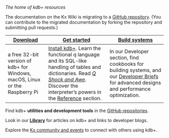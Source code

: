 _The home of kdb+ resources_

The documentation on the Kx Wiki is migrating to a [GitHub repository](http://github.com/kxsystems/docs). (You can contribute to the migrated documentation by forking the repository and submitting pull requests.)

| [**Download**](https://kx.com/software-download.php) | [**Get started**](/learn/) | [**Build systems**](/developer/) |
| ---- | ---- | ---- | 
| a free 32-bit version of kdb+ for Windows, macOS, Linux or the Raspberry Pi| [Install kdb+](http://code.kx.com/wiki/Tutorials/Installation). Learn the functional q language and its SQL-like handling of tables and dictionaries. Read [_Q Shock and Awe_](http://code.kx.com/wiki/QforMortals3). Discover the interpreter&rsquo;s powers in the [Reference](/reference/) section. | In our Developer section, find cookbooks for building systems, and our [Developer Briefs](/developer/#briefs) for advanced designs and performance optimization. |


Find kdb+ **utilities and development tools** in the [GitHub repositories](http://kxsys.github.io/). 

Look in our [**Library**](/library/) for articles on kdb+ and links to developer blogs. 

Explore the [Kx community and events](https://kx.com/connect-with-us/) to connect with others using kdb+.

